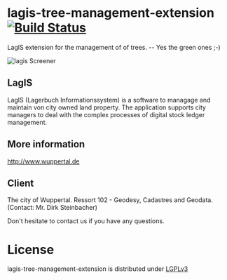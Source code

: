 lagis-tree-management-extension [![Build Status](http://ci.cismet.de/buildStatus/icon?job=lagis-tree-management-extension)](https://ci.cismet.de/job/lagis-tree-management-extension/)
===============================
LagIS extension for the management of of trees. -- Yes the green ones ;-) 

![lagis Screener](http://www.cismet.de/images/projects/screener/lagis.png)

LagIS
-----
LagIS (Lagerbuch Informationssystem) is a software to managage and maintain von city owned land property. The application supports city managers to deal with the complex processes of digital stock ledger management.

More information
-----
http://www.wuppertal.de

Client
-----
The city of Wuppertal. Ressort 102 - Geodesy, Cadastres and Geodata. (Contact: Mr. Dirk Steinbacher)


Don't hesitate to contact us if you have any questions.

License
=======

lagis-tree-management-extension is distributed under [LGPLv3](https://github.com/cismet/lagis-tree-management-extension/blob/dev/LICENSE)

